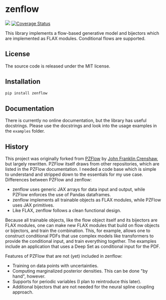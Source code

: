# zenflow

[![](https://img.shields.io/pypi/v/zenflow.svg)](https://pypi.org/project/zenflow/)
[![Coverage Status](https://coveralls.io/repos/github/HDembinski/zenflow/badge.svg?branch=main)](https://coveralls.io/github/HDembinski/zenflow?branch=main)

This library implements a flow-based generative model and bijectors which are implemented as FLAX modules. Conditional flows are supported.

## License

The source code is released under the MIT license.

## Installation

```sh
pip install zenflow
```

## Documentation

There is currently no online documentation, but the library has useful docstrings. Please use the docstrings and look into the usage examples in the `examples` folder.

## History

This project was originally forked from [PZFlow](https://github.com/jfcrenshaw/pzflow) by [John Franklin Crenshaw](jfcrenshaw@gmail.com), but largely rewritten. PZFlow itself draws from other repositories, which are listed in the PZFlow documentation. I needed a code base which is simple to understand and stripped down to the essentials for my use case. Differences between PZFlow and zenflow:

* zenflow uses generic JAX arrays for data input and output, while PZFlow enforces the use of Pandas dataframes.
* zenflow implements all trainable objects as FLAX modules, while PZFlow uses JAX primitives.
* Like FLAX, zenflow follows a clean functional design.

Because all trainable objects, like the flow object itself and its bijectors are FLAX modules, one can make new FLAX modules that build on flow objects or bijectors, and train the combination. This, for example, allows one to construct conditional PDFs that use complex models like transformers to provide the conditional input, and train everything together. The examples include an application that uses a Deep Set as conditional input for the PDF.

Features of PZFlow that are not (yet) included in zenflow:
* Training on data points with uncertainties.
* Computing marginalized posterior densities. This can be done "by hand", however.
* Supports for periodic variables (I plan to reintroduce this later).
* Additional bijectors that are not needed for the neural spline coupling approach.
